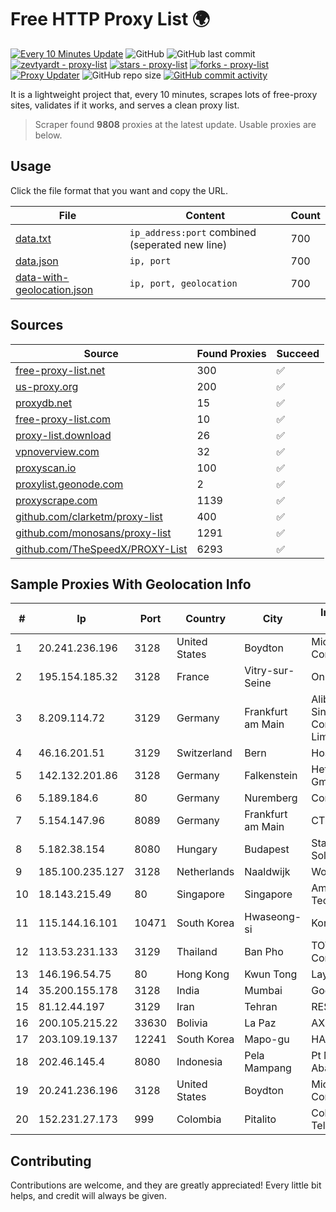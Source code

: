 
# Free HTTP Proxy List 🌍

[![Every 10 Minutes Update](https://github.com/mertguvencli/http-proxy-list/actions/workflows/main.yml/badge.svg?branch=main)](https://github.com/mertguvencli/http-proxy-list/actions/workflows/main.yml)
![GitHub](https://img.shields.io/github/license/mertguvencli/http-proxy-list)
![GitHub last commit](https://img.shields.io/github/last-commit/mertguvencli/http-proxy-list)
[![zevtyardt - proxy-list](https://img.shields.io/static/v1?label=zevtyardt&message=proxy-list&color=blue&logo=github)](https://github.com/zevtyardt/proxy-list "Go to GitHub repo")
[![stars - proxy-list](https://img.shields.io/github/stars/zevtyardt/proxy-list?style=social)](https://github.com/zevtyardt/proxy-list)
[![forks - proxy-list](https://img.shields.io/github/forks/zevtyardt/proxy-list?style=social)](https://github.com/zevtyardt/proxy-list)
[![Proxy Updater](https://github.com/zevtyardt/proxy-list/workflows/Proxy%20Updater/badge.svg)](https://github.com/zevtyardt/proxy-list/actions?query=workflow:"Proxy+Updater")
![GitHub repo size](https://img.shields.io/github/repo-size/zevtyardt/proxy-list)
[![GitHub commit activity](https://img.shields.io/github/commit-activity/m/zevtyardt/proxy-list?logo=commits)](https://github.com/zevtyardt/proxy-list/commits/main)

It is a lightweight project that, every 10 minutes, scrapes lots of free-proxy sites, validates if it works, and serves a clean proxy list.

> Scraper found **9808** proxies at the latest update. Usable proxies are below.

## Usage

Click the file format that you want and copy the URL.

|File|Content|Count|
|----|-------|-----|
|[data.txt](https://raw.githubusercontent.com/mertguvencli/http-proxy-list/main/proxy-list/data.txt)|`ip_address:port` combined (seperated new line)|700|
|[data.json](https://raw.githubusercontent.com/mertguvencli/http-proxy-list/main/proxy-list/data.json)|`ip, port`|700|
|[data-with-geolocation.json](https://raw.githubusercontent.com/mertguvencli/http-proxy-list/main/proxy-list/data-with-geolocation.json)|`ip, port, geolocation`|700|

## Sources

|Source|Found Proxies|Succeed|
|------|-------------|-------|
|[free-proxy-list.net](https://free-proxy-list.net)|300|✅|
|[us-proxy.org](https://www.us-proxy.org)|200|✅|
|[proxydb.net](http://proxydb.net)|15|✅|
|[free-proxy-list.com](https://free-proxy-list.com/?page=&port=&type%5B%5D=http&type%5B%5D=https&up_time=0&search=Search)|10|✅|
|[proxy-list.download](https://www.proxy-list.download/HTTP)|26|✅|
|[vpnoverview.com](https://vpnoverview.com/privacy/anonymous-browsing/free-proxy-servers)|32|✅|
|[proxyscan.io](https://www.proxyscan.io)|100|✅|
|[proxylist.geonode.com](https://proxylist.geonode.com/api/proxy-list?limit=300&page=1&sort_by=lastChecked&sort_type=desc&protocols=http,https)|2|✅|
|[proxyscrape.com](https://api.proxyscrape.com/v2/?request=displayproxies&protocol=http&timeout=10000&country=all&ssl=all&anonymity=all)|1139|✅|
|[github.com/clarketm/proxy-list](https://raw.githubusercontent.com/clarketm/proxy-list/master/proxy-list-raw.txt)|400|✅|
|[github.com/monosans/proxy-list](https://raw.githubusercontent.com/monosans/proxy-list/main/proxies/http.txt)|1291|✅|
|[github.com/TheSpeedX/PROXY-List](https://raw.githubusercontent.com/TheSpeedX/PROXY-List/master/http.txt)|6293|✅|


## Sample Proxies With Geolocation Info

|#|Ip|Port|Country|City|Internet Service Provider|
|-|--|----|-------|----|-------------------------|
|1|20.241.236.196|3128|United States|Boydton|Microsoft Corporation|
|2|195.154.185.32|3128|France|Vitry-sur-Seine|Online S.A.S.|
|3|8.209.114.72|3129|Germany|Frankfurt am Main|Alibaba.com Singapore E-Commerce Private Limited|
|4|46.16.201.51|3129|Switzerland|Bern|Hosteur SA|
|5|142.132.201.86|3128|Germany|Falkenstein|Hetzner Online GmbH|
|6|5.189.184.6|80|Germany|Nuremberg|Contabo GmbH|
|7|5.154.147.96|8089|Germany|Frankfurt am Main|CTE|
|8|5.182.38.154|8080|Hungary|Budapest|Stark Industries Solutions LTD|
|9|185.100.235.127|3128|Netherlands|Naaldwijk|WorldStream B.V.|
|10|18.143.215.49|80|Singapore|Singapore|Amazon Technologies Inc.|
|11|115.144.16.101|10471|South Korea|Hwaseong-si|Korea Telecom|
|12|113.53.231.133|3129|Thailand|Ban Pho|TOT Public Company Limited|
|13|146.196.54.75|80|Hong Kong|Kwun Tong|Layerstack Limited|
|14|35.200.155.178|3128|India|Mumbai|Google LLC|
|15|81.12.44.197|3129|Iran|Tehran|RESPINA Networks|
|16|200.105.215.22|33630|Bolivia|La Paz|AXS Bolivia S. A.|
|17|203.109.19.137|12241|South Korea|Mapo-gu|HAIonNet|
|18|202.46.145.4|8080|Indonesia|Pela Mampang|Pt Mithaharum Abadi|
|19|20.241.236.196|3128|United States|Boydton|Microsoft Corporation|
|20|152.231.27.173|999|Colombia|Pitalito|Colombiatel Telecomunicaciones|



## Contributing

Contributions are welcome, and they are greatly appreciated! Every
little bit helps, and credit will always be given.

